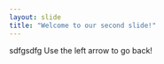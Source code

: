 ```yaml
---
layout: slide
title: "Welcome to our second slide!"
---
```

sdfgsdfg
Use the left arrow to go back!
